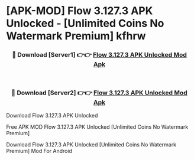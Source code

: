 # [APK-MOD] Flow 3.127.3 APK Unlocked - [Unlimited Coins No Watermark Premium] kfhrw



<div align="center">
<h3>🔴 Download [Server1] 👉👉 <a href="https://momento.my/?title=Flow_3.127.3_APK_Unlocked">Flow 3.127.3 APK Unlocked Mod Apk</a></h3><br>

<h3>🔴 Download [Server2] 👉👉 <a href="https://momento.my/?title=Flow_3.127.3_APK_Unlocked">Flow 3.127.3 APK Unlocked Mod Apk</a></h3>
</div>



Download Flow 3.127.3 APK Unlocked 

Free APK MOD Flow 3.127.3 APK Unlocked [Unlimited Coins No Watermark Premium]

Download Flow 3.127.3 APK Unlocked [Unlimited Coins No Watermark Premium] Mod For Android
